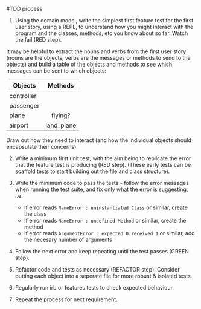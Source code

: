 #TDD process

1. Using the domain model, write the simplest first feature test for the first user story, using a REPL, to understand how you might interact with the program and the classes, methods, etc you know about so far. Watch the fail (RED step).

It may be helpful to extract the nouns and verbs from the first user story (nouns are the objects, verbs are the messages or methods to send to the objects) and build a table of the objects and methods to see which messages can be sent to which objects:

| Objects       | Methods           
| ------------- |:-------------:|
| controller    |               |
| passenger     |               |
| plane         | flying?       |
| airport       | land_plane    |


Draw out how they need to interact (and how the individual objects should encapsulate their concerns).

2. Write a minimum first unit test, with the aim being to replicate the error that the feature test is producing (RED step).
(These early tests can be scaffold tests to start building out the file and class structure).

3. Write the minimum code to pass the tests - follow the error messages when running the test suite, and fix only what the error is suggesting, i.e.

    * If error reads `NameError : uninstantiated Class` or similar, create the class
    * If error reads `NameError : undefined Method` or similar, create the method
    * If error reads `ArgumentError : expected 0 received 1` or similar, add the necesary number of arguments

4. Follow the next error and keep repeating until the test passes (GREEN step).

5. Refactor code and tests as necessary (REFACTOR step). Consider putting each object into a seperate file for more robust & isolated tests.

6. Regularly run irb or features tests to check expected behaviour.

7. Repeat the process for next requirement.


